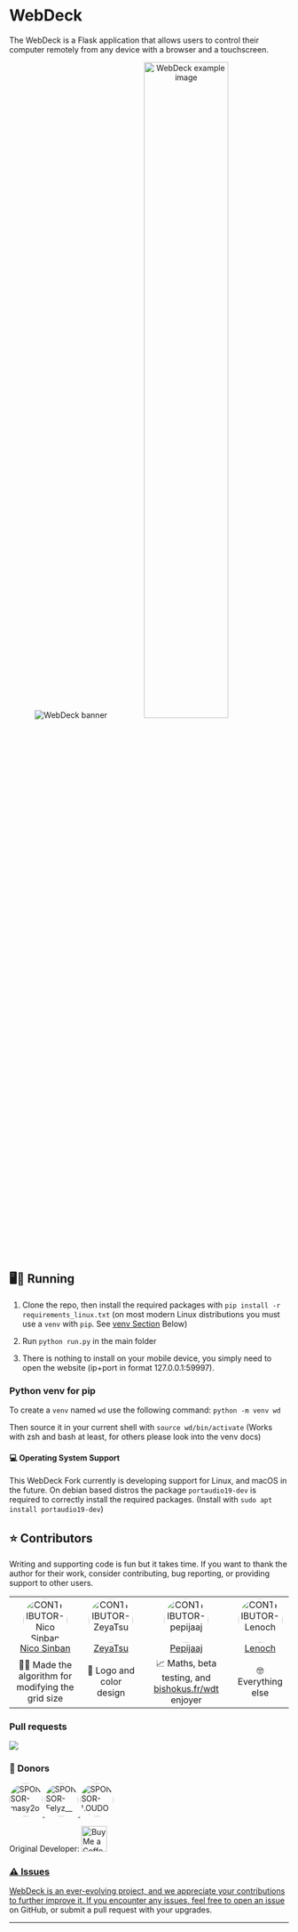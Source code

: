 # WebDeck

The WebDeck is a Flask application that allows users to control their computer remotely from any device with a browser and a touchscreen. 

<div align="center">
  <img src="https://github.com/Lenochxd/WebDeck/assets/101269524/c9c02a34-1f98-4a12-9cc0-621e06cfe2e5" alt="WebDeck banner">
  <img src="https://github.com/Lenochxd/WebDeck/assets/101269524/c32cce97-bef4-418a-872e-8ceec3f1df79" alt="WebDeck example image" width="55%" height="55%">
  
</div>


## 🖥️🚀 Running

1. Clone the repo, then install the required packages with `pip install -r requirements_linux.txt` (on most modern Linux distributions you must use a `venv` with `pip`. See [venv Section](#python-venv-for-pip) Below)

2. Run `python run.py` in the main folder

3. There is nothing to install on your mobile device, you simply need to open the website (ip+port in format 127.0.0.1:59997).

### Python venv for pip

To create a `venv` named `wd` use the following command: `python -m venv wd`

Then source it in your current shell with `source wd/bin/activate` (Works with zsh and bash at least, for others please look into the venv docs)


#### 💻 Operating System Support

This WebDeck Fork currently is developing support for Linux, and macOS in the future.
On debian based distros the package `portaudio19-dev` is required to correctly install the required packages. (Install with `sudo apt install portaudio19-dev`)


## ⭐ Contributors

Writing and supporting code is fun but it takes time. If you want to thank the author for their work, consider contributing, bug reporting, or providing support to other users.

<table align="center">
  <tr>
    <td align="center">
      <a href="https://twitter.com/Nico_Sinban">
        <img src="https://cdn.discordapp.com/avatars/260325467406598144/a_13aa90e91c3dd999c74c02a2bbbf1922.png" alt="CONTRIBUTOR-Nico Sinban" width="80px" height="80px" style="border-radius: 50%;">
        <br>
        Nico Sinban
      </a>
    </td>
    <td align="center">
      <a href="https://twitter.com/ZeyaTsu">
        <img src="https://pbs.twimg.com/profile_images/1571127084449136641/NKWj3-CK_400x400.jpg" alt="CONTRIBUTOR-ZeyaTsu" width="80px" height="80px" style="border-radius: 50%;">
        <br>
        ZeyaTsu
      </a>
    </td>
    <td align="center">
      <a href="https://twitter.com/pepijaaj">
        <img src="https://pbs.twimg.com/profile_images/1623676018136342530/A3-lR6fP_400x400.jpg" alt="CONTRIBUTOR-pepijaaj" width="80px" height="80px" style="border-radius: 50%;">
        <br>
        Pepijaaj
      </a>
    </td>
    <td align="center">
      <a href="https://twitter.com/LenochJ">
        <img src="https://cdn.discordapp.com/avatars/390265556357611521/70e3c4f24ac710209fbfbd206370b538.png?size=256" alt="CONTRIBUTOR-Lenoch" width="80px" height="80px" style="border-radius: 50%;">
        <br>
        Lenoch
      </a>
    </td>
  </tr>
  <tr>
    <td align="center">
      👨‍💻 Made the algorithm for modifying the grid size
    </td>
    <td align="center">
      🎨 Logo and color design
    </td>
    <td align="center">
      📈 Maths, beta testing, and <a href="https://bishokus.fr/wdt">bishokus.fr/wdt</a> enjoyer
    </td>
    <td align="center">
      🤓 Everything else
    </td>
  </tr>
</table>

### Pull requests

<a href="https://github.com/OWL4C/WebDeck_Linux/graphs/contributors">
  <img src="https://contrib.rocks/image?repo=OWL4C/WebDeck_Linux" />
</a>

### 🙏 Donors

<a href="https://twitter.com/mady2ouf" title="mady2ouf">
  <img src="https://avatars.githubusercontent.com/u/119850615" alt="SPONSOR-masy2ouf" width="60px" height="60px" style="border-radius: 50%;">
</a>
<a href="https://twitter.com/Felyz__" title="Felyz__">
  <img src="https://i.imgur.com/EDvgnLx.png" alt="SPONSOR-Felyz__" width="60px" height="60px" style="border-radius: 50%;">
</a>
<a href="https://github.com/LOUDO56" title="LOUDO56">
  <img src="https://avatars.githubusercontent.com/u/117168736?v=4" alt="SPONSOR-LOUDO56" width="60px" height="60px" style="border-radius: 50%;">
</a>

<br>

Original Developer:
<a href="https://ko-fi.com/lenoch" target="_blank"><img height="35" style="height:46px;" src="https://az743702.vo.msecnd.net/cdn/kofi3.png?v=0" alt="Buy Me a Coffee at ko-fi.com"/>


### ⚠️ Issues

WebDeck is an ever-evolving project, and we appreciate your contributions to further improve it. If you encounter any issues, feel free to [open an issue](https://github.com/OWL4C/WebDeck_Linux/issues) on GitHub, or submit a pull request with your upgrades.
<br>

---
